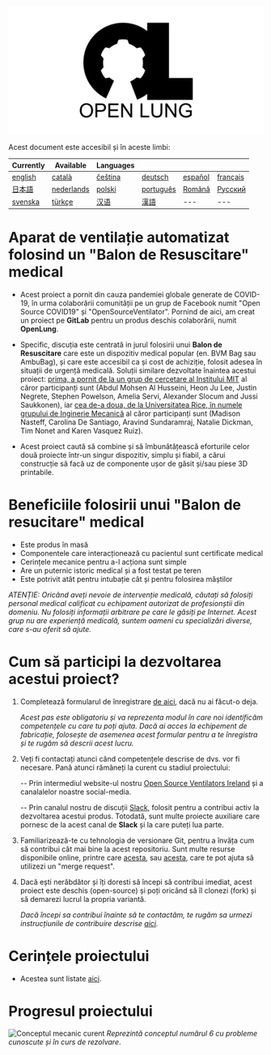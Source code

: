 ![Logo](images/OL_BANNER.png)

Acest document este accesibil și în aceste limbi:

| Currently | Available | Languages |   |   |   |
|---|---|---|---|---|---|
|[english](README.md) | [català](translations/README-ca.md) | [čeština](translations/README-cz.md)| [deutsch](translations/README-de.md) | [español](translations/README-es.md) | [français](translations/README-fr.md) |
| [日本語](translations/README-ja.md) | [nederlands](translations/README-nl.md) | [polski](translations/README-pl.md) | [português](translations/README-pt_BR.md) | [Română](translations/README-ro.md) | [Русский](translations/README-ru.md) |
| [svenska](translations/README-sv.md) | [türkçe](translations/README-tr.md) | [汉语](translations/README-zh-Hans.md) | [漢語](translations/README-zh-Hant.md) |---|---|

# Aparat de ventilație automatizat folosind un "Balon de Resuscitare" medical
- Acest proiect a pornit din cauza pandemiei globale generate de COVID-19, în urma colaborării comunității pe un grup de Facebook numit "Open Source COVID19" și "OpenSourceVentilator". Pornind de aici, am creat un proiect pe **GitLab** pentru un produs deschis colaborării, numit **OpenLung**.

- Specific, discuția este centrată in jurul folosirii unui **Balon de Resuscitare** care este un dispozitiv medical popular (en. BVM Bag sau AmbuBag), și care este accesibil ca și cost de achiziție, folosit adesea în situații de urgență medicală. Soluții similare dezvoltate înaintea acestui proiect: [prima, a pornit de la un grup de cercetare al Institului MIT](https://web.mit.edu/2.75/projects/DMD_2010_Al_Husseini.pdf) al căror participanți sunt (Abdul Mohsen Al Husseini, Heon Ju Lee, Justin Negrete, Stephen Powelson, Amelia Servi, Alexander Slocum and Jussi Saukkonen), iar [cea de-a doua, de la Universitatea Rice, în numele grupului de Inginerie Mecanică](http://oedk.rice.edu/Sys/PublicProfile/47585242/1063096) al căror participanți sunt (Madison Nasteff, Carolina De Santiago, Aravind Sundaramraj, Natalie Dickman, Tim Nonet and Karen Vasquez Ruiz).

- Acest proiect caută să combine și să îmbunătățească eforturile celor două proiecte într-un singur dispozitiv, simplu și fiabil, a cărui construcție să facă uz de componente ușor de găsit și/sau piese 3D printabile.

# Beneficiile folosirii unui "Balon de resucitare" medical

- Este produs în masă
- Componentele care interacționează cu pacientul sunt certificate medical
- Cerințele mecanice pentru a-l acționa sunt simple
- Are un puternic istoric medical și a fost testat pe teren
- Este potrivit atât pentru intubație cât și pentru folosirea măștilor

*ATENȚIE: Oricând aveți nevoie de intervenție medicală, căutați să folosiți personal medical calificat cu echipament autorizat de profesionștii din domeniu. Nu folosiți informații arbitrare pe care le găsiți pe Internet. Acest grup nu are experiență medicală, suntem oameni cu specializări diverse, care s-au oferit să ajute.*

# Cum să participi la dezvoltarea acestui proiect?
1. Completează formularul de înregistrare [de aici](https://opensourceventilator.ie/register), dacă nu ai făcut-o deja.

    *Acest pas este obligatoriu și va reprezenta modul în care noi identificăm competențele cu care tu poți ajuta. Dacă ai acces la echipement de fabricație, folosește de asemenea acest formular pentru a te înregistra și te rugăm să descrii acest lucru.*

2. Veți fi contactați atunci când competențele descrise de dvs. vor fi necesare. Pană atunci rămâneți la curent cu stadiul proiectului:

    -- Prin intermediul website-ul nostru [Open Source Ventilators Ireland](https://opensourceventilator.ie/) și a canalalelor noastre social-media.

    -- Prin canalul nostru de discuții [Slack](https://join.slack.com/t/osventilator/shared_invite/zt-czh5mtpg-z2QZX1xbxAmueOgSgy1tZw), folosit pentru a contribui activ la dezvoltarea acestui produs. Totodată, sunt multe proiecte auxiliare care pornesc de la acest canal de **Slack** și la care puteți lua parte.

3. Familiarizează-te cu tehnologia de versionare Git, pentru a învăța cum să contribui cât mai bine la acest repositoriu. Sunt multe resurse disponibile online, printre care [acesta](https://www.youtube.com/watch?v=enMumwvLAug), sau [acesta](https://docs.gitlab.com/ee/user/project/merge_requests/creating_merge_requests.html), care te pot ajuta să utilizezi un "merge request".

4. Dacă ești nerăbdător și îți doresti să începi să contribui imediat, acest proiect este deschis (open-source) și poți oricând să îl clonezi (fork) și să demarezi lucrul la propria variantă.

    *Dacă începi sa contribui înainte să te contactăm, te rugăm sa urmezi instrucțiunile de contribuire descrise [aici](https://gitlab.com/TrevorSmale/OSV-OpenLung/-/blob/master/CONTRIBUTING.md).*

# Cerințele proiectului
- Acestea sunt listate [aici](requirements/design-requirements.md).

# Progresul proiectului
![Conceptul mecanic curent](images/CONCEPT_6_MECH.png)
*Reprezintă conceptul numărul 6 cu probleme cunoscute și în curs de rezolvare*.
